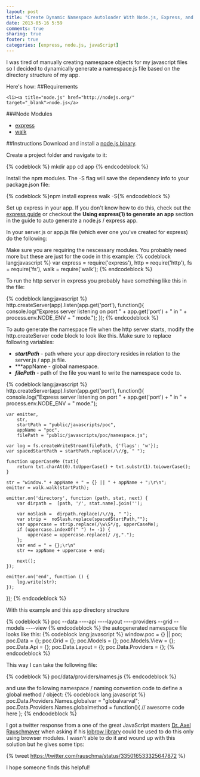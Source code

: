 ```yaml
---
layout: post
title: "Create Dynamic Namespace Autoloader With Node.js, Express, and Walk"
date: 2013-05-16 5:59
comments: true
sharing: true
footer: true
categories: [express, node.js, javaScript]
---
```

I was tired of manually creating namespace objects for my javascript files so I decided to dynamically generate a namespace.js file
based on the directory structure of my app.

  <!-- more -->

Here's how:
##Requirements

	<li><a title="node.js" href="http://nodejs.org/" target="_blank">node.js</a>

###Node Modules

 * [express](http://expressjs.com/)
 * [walk](https://github.com/coolaj86/node-walk)

##Instructions
Download and install a [node.js binary](http://nodejs.org/).

Create a project folder and navigate to it:

{% codeblock %}
mkdir app
cd app
{% endcodeblock %}

Install the npm modules. The -S flag will save the dependency info to your package.json file:

{% codeblock %}npm install express walk -S{% endcodeblock %}

Set up express in your app. If you don't know how to do this, check out the
[express guide](http://expressjs.com/guide.html) or checkout the **Using express(1) to generate an
app** section in the guide to auto generate a node.js / express app.

In your server.js or app.js file (which ever one you've created for express) do the following:

Make sure you are requiring the nescessary modules. You probably need more but these are just for the code in this example:
{% codeblock lang:javascript %}
var express = require('express'),
    http = require('http'),
    fs = require('fs'),
    walk = require('walk');
{% endcodeblock %}

To run the http server in express you probably have something like this in the file:

{% codeblock lang:javascript %}
http.createServer(app).listen(app.get('port'), function(){
    console.log("Express server listening on port " + app.get('port') + " in " + process.env.NODE_ENV + " mode.");
});
{% endcodeblock %}

To auto generate the namespace file when the http server starts, modify the http.createServer code block to look like this. Make sure to replace following variables:

 * ***startPath*** - path where your app directory resides in relation to the server.js / app.js file.
 * ***appName - global namespace.
 * ***filePath*** - path of the file you want to write the namespace code to.

{% codeblock lang:javascript %}
http.createServer(app).listen(app.get('port'), function(){
    console.log("Express server listening on port " + app.get('port') + " in " + process.env.NODE_ENV + " mode.");

    var emitter,
        str,
        startPath = "public/javascripts/poc",
        appName = "poc",
        filePath = "public/javascripts/poc/namespace.js";

    var log = fs.createWriteStream(filePath, {'flags': 'w'});
    var spacedStartPath = startPath.replace(/\//g, " ");

    function upperCaseMe (txt){
        return txt.charAt(0).toUpperCase() + txt.substr(1).toLowerCase();
    }

    str = "window." + appName + " = {} || " + appName + ";\r\n";
    emitter = walk.walk(startPath);

    emitter.on('directory', function (path, stat, next) {
        var dirpath =  [path, '/', stat.name].join('');

        var noSlash =  dirpath.replace(/\//g, " ");
        var strip =  noSlash.replace(spacedStartPath,"");
        var uppercase = strip.replace(/\w\S*/g, upperCaseMe);
        if (uppercase.indexOf(" ") != -1) {
            uppercase = uppercase.replace(/ /g,".");
        };
        var end = " = {};\r\n"
        str += appName + uppercase + end;

        next();
    });

    emitter.on('end', function () {
        log.write(str);
    });

});
{% endcodeblock %}

With this example and this app directory structure

{% codeblock %}
poc
--data
----api
----layout
----providers
--grid
--models
----view
{% endcodeblock %}
the autogenerated namespace file looks like this:
{% codeblock lang:javascript %}
window.poc = {} || poc;
poc.Data = {};
poc.Grid = {};
poc.Models = {};
poc.Models.View = {};
poc.Data.Api = {};
poc.Data.Layout = {};
poc.Data.Providers = {};
{% endcodeblock %}

This way I can take the following file:

{% codeblock %}
poc/data/providers/names.js
{% endcodeblock %}

and use the following namespace / naming convention code to define a global method / object:
{% codeblock lang:javascript %}
poc.Data.Providers.Names.globalvar = "globalvarval";
poc.Data.Providers.Names.globalmethod = function(){
// awesome code here
};
{% endcodeblock %}

I got a twitter response from a one of the great JavaScript masters
[Dr. Axel Rauschmayer](http://www.2ality.com/) when asking if his
[lobrow library](ttp://www.2ality.com/2011/11/lobrow.html) could be used to do this only using browser modules.
I wasn't able to do it and wound up with this solution but he gives some tips:

  {% tweet https://twitter.com/rauschma/status/335016533325647872 %}

I hope someone finds this helpful!

